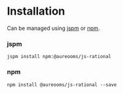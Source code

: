 # Installation
Can be managed using
[jspm](http://jspm.io)
or [npm](https://github.com/npm/npm).

### jspm
```terminal
jspm install npm:@aureooms/js-rational
```

### npm
```terminal
npm install @aureooms/js-rational --save
```
